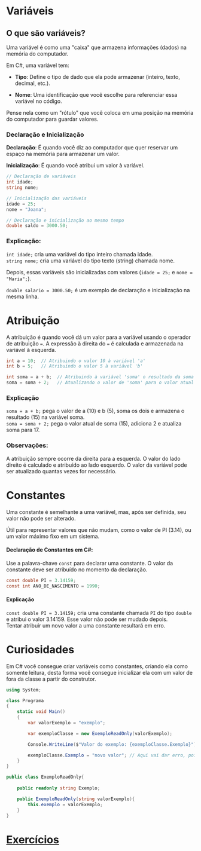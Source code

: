# Variáveis

## O que são variáveis?

Uma variável é como uma "caixa" que armazena informações (dados) na memória do computador.

Em C#, uma variável tem:

- **Tipo**: Define o tipo de dado que ela pode armazenar (inteiro, texto, decimal, etc.).

- **Nome**: Uma identificação que você escolhe para referenciar essa variável no código.

Pense nela como um "rótulo" que você coloca em uma posição na memória do computador para guardar valores.

### Declaração e Inicialização

**Declaração**: É quando você diz ao computador que quer reservar um espaço na memória para armazenar um valor.

**Inicialização**: É quando você atribui um valor à variável.

```csharp
// Declaração de variáveis
int idade;
string nome;

// Inicialização das variáveis
idade = 25;
nome = "Joana";

// Declaração e inicialização ao mesmo tempo
double saldo = 3000.50;
```

### Explicação:

`int idade;` cria uma variável do tipo inteiro chamada idade.</br>
`string nome;` cria uma variável do tipo texto (string) chamada nome.

Depois, essas variáveis são inicializadas com valores (`idade = 25;` e `nome = "Maria";`).

`double salario = 3000.50;` é um exemplo de declaração e inicialização na mesma linha.

# Atribuição

A atribuição é quando você dá um valor para a variável usando o operador de atribuição `=`. A expressão à direita do `=` é calculada e armazenada na variável à esquerda.

```csharp
int a = 10;  // Atribuindo o valor 10 à variável 'a'
int b = 5;   // Atribuindo o valor 5 à variável 'b'

int soma = a + b;  // Atribuindo à variável 'soma' o resultado da soma de 'a' e 'b'
soma = soma + 2;   // Atualizando o valor de 'soma' para o valor atual mais 2
```

### Explicação

`soma = a + b;` pega o valor de a (10) e b (5), soma os dois e armazena o resultado (15) na variável soma.</br>
`soma = soma + 2;` pega o valor atual de soma (15), adiciona 2 e atualiza soma para 17.

### Observações:

A atribuição sempre ocorre da direita para a esquerda. O valor do lado direito é calculado e atribuído ao lado esquerdo.
O valor da variável pode ser atualizado quantas vezes for necessário.

# Constantes

Uma constante é semelhante a uma variável, mas, após ser definida, seu valor não pode ser alterado.

Útil para representar valores que não mudam, como o valor de PI (3.14), ou um valor máximo fixo em um sistema.

#### Declaração de Constantes em C#:

Use a palavra-chave `const` para declarar uma constante.
O valor da constante deve ser atribuído no momento da declaração.

```csharp
const double PI = 3.14159;
const int ANO_DE_NASCIMENTO = 1990;
```

#### Explicação

`const double PI = 3.14159;` cria uma constante chamada `PI` do tipo `double` e atribui o valor 3.14159. Esse valor não pode ser mudado depois.</br>
Tentar atribuir um novo valor a uma constante resultará em erro.

# Curiosidades

Em C# você consegue criar variáveis como constantes, criando ela como somente leitura, desta forma você consegue inicializar ela com um valor de fora da classe a partir do construtor.

```csharp
using System;

class Programa
{
    static void Main()
    {
        var valorExemplo = "exemplo";

        var exemploClasse = new ExemploReadOnly(valorExemplo);

        Console.WriteLine($"Valor do exemplo: {exemploClasse.Exemplo}");

        exemploClasse.Exemplo = "novo valor"; // Aqui vai dar erro, pois você não consegue alterar valores de propriedades somente leitura, somente em tempo de construção
    }
}

public class ExemploReadOnly{
    
    public readonly string Exemplo;

    public ExemploReadOnly(string valorExemplo){
        this.exemplo = valorExemplo;
    }
}
```

# [Exercícios](02-exercicios.md)
